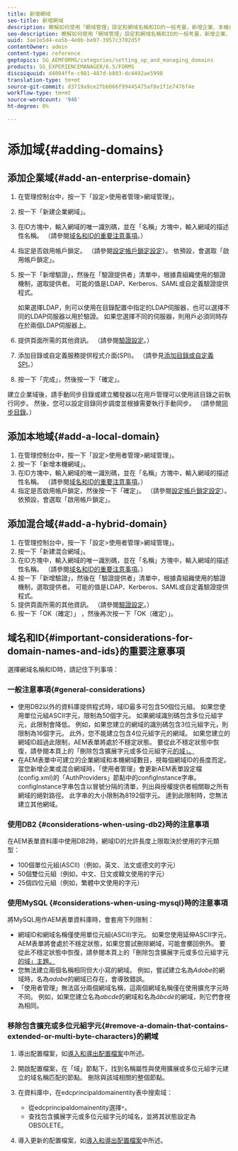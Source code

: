 ```yaml
---
title: 新增網域
seo-title: 新增網域
description: 瞭解如何使用「網域管理」設定和網域名稱和ID的一般考量，新增企業、本機或混合網域。
seo-description: 瞭解如何使用「網域管理」設定和網域名稱和ID的一般考量，新增企業、本機或混合網域。
uuid: 3ae1e5d4-ea5b-4e0b-be97-3957c3702d5f
contentOwner: admin
content-type: reference
geptopics: SG_AEMFORMS/categories/setting_up_and_managing_domains
products: SG_EXPERIENCEMANAGER/6.5/FORMS
discoiquuid: d4004ffe-c981-487d-b803-dc4492ae5998
translation-type: tm+mt
source-git-commit: d3719a9ce2fbb066f99445475af8e1f1e7476f4e
workflow-type: tm+mt
source-wordcount: '946'
ht-degree: 0%

---
```



# 添加域{#adding-domains}

## 添加企業域{#add-an-enterprise-domain}

1. 在管理控制台中，按一下「設定>使用者管理>網域管理」。
1. 按一下「新建企業網域」。
1. 在ID方塊中，輸入網域的唯一識別碼，並在「名稱」方塊中，輸入網域的描述性名稱。 （請參閱[域名和ID的重要注意事項](adding-domains.md#important-considerations-for-domain-names-and-ids)。）
1. 指定是否啟用帳戶鎖定。 （請參閱[設定帳戶鎖定設定](/help/forms/using/admin-help/configure-account-locking-settings.md#configure-account-locking-settings)）。 依預設，會選取「啟用帳戶鎖定」。
1. 按一下「新增驗證」，然後在「驗證提供者」清單中，根據貴組織使用的驗證機制，選取提供者。 可能的值是LDAP、Kerberos、SAML或自定義驗證提供程式。

   如果選擇LDAP，則可以使用在目錄配置中指定的LDAP伺服器，也可以選擇不同的LDAP伺服器以用於驗證。 如果您選擇不同的伺服器，則用戶必須同時存在於兩個LDAP伺服器上。

1. 提供頁面所需的其他資訊。 （請參閱[驗證設定](/help/forms/using/admin-help/configuring-authentication-providers.md#authentication-settings)。）
1. 添加目錄或自定義服務提供程式介面(SPI)。 （請參見[添加目錄或自定義SPI](/help/forms/using/admin-help/configuring-directories.md#adding-directories-or-custom-spis)。）
1. 按一下「完成」，然後按一下「確定」。

建立企業域後，請手動同步目錄或建立觸發器以在用戶管理可以使用該目錄之前執行同步。 然後，您可以設定目錄同步調度並根據需要執行手動同步。 （請參閱[同步目錄](/help/forms/using/admin-help/synchronizing-directories.md#synchronizing-directories)。）

## 添加本地域{#add-a-local-domain}

1. 在管理控制台中，按一下「設定>使用者管理>網域管理」。
1. 按一下「新增本機網域」。
1. 在ID方塊中，輸入網域的唯一識別碼，並在「名稱」方塊中，輸入網域的描述性名稱。 （請參閱[域名和ID的重要注意事項](adding-domains.md#important-considerations-for-domain-names-and-ids)。）
1. 指定是否啟用帳戶鎖定，然後按一下「確定」。 （請參閱[設定帳戶鎖定設定](/help/forms/using/admin-help/configure-account-locking-settings.md#configure-account-locking-settings)）。 依預設，會選取「啟用帳戶鎖定」。

## 添加混合域{#add-a-hybrid-domain}

1. 在管理控制台中，按一下「設定>使用者管理>網域管理」。
1. 按一下「新建混合網域」。
1. 在ID方塊中，輸入網域的唯一識別碼，並在「名稱」方塊中，輸入網域的描述性名稱。 （請參閱[域名和ID的重要注意事項](adding-domains.md#important-considerations-for-domain-names-and-ids)。）
1. 按一下「新增驗證」，然後在「驗證提供者」清單中，根據貴組織使用的驗證機制，選取提供者。 可能的值是LDAP、Kerberos、SAML或自定義驗證提供程式。
1. 提供頁面所需的其他資訊。 （請參閱[驗證設定](/help/forms/using/admin-help/configuring-authentication-providers.md#authentication-settings)。）
1. 按一下「OK（確定）」 ，然後再次按一下「OK（確定）」。

## 域名和ID{#important-considerations-for-domain-names-and-ids}的重要注意事項

選擇網域名稱和ID時，請記住下列事項：

### 一般注意事項{#general-considerations}

* 使用DB2以外的資料庫提供程式時，域ID最多可包含50個位元組。 如果您使用單位元組ASCII字元，限制為50個字元。 如果網域識別碼包含多位元組字元，此限制會降低。 例如，如果您建立的網域的識別碼包含3位元組字元，則限制為16個字元。 此外，您不能建立包含4位元組字元的網域。 如果您建立的網域ID超過此限制，AEM表單將處於不穩定狀態。 要從此不穩定狀態中恢復，請參閱本頁上的「刪除包含擴展字元或多位元組字元[的域」。](adding-domains.md#remove-a-domain-that-contains-extended-or-multi-byte-characters)
* 在AEM表單中可建立的企業網域和本機網域數目，視每個網域ID的長度而定。 當您新增企業或混合網域時，「使用者管理」會更新AEM表單設定檔(config.xml)的「AuthProviders」節點中的configInstance字串。 configInstance字串包含以冒號分隔的清單，列出與授權提供者相關聯之所有網域的絕對路徑。 此字串的大小限制為8192個字元。 達到此限制時，您無法建立其他網域。

### 使用DB2 {#considerations-when-using-db2}時的注意事項

在AEM表單資料庫中使用DB2時，網域ID的允許長度上限取決於使用的字元類型：

* 100個單位元組(ASCII)（例如，英文、法文或德文的字元）
* 50個雙位元組（例如，中文、日文或韓文使用的字元）
* 25個四位元組（例如，繁體中文使用的字元）

### 使用MySQL {#considerations-when-using-mysql}時的注意事項

將MySQL用作AEM表單資料庫時，會套用下列限制：

* 網域ID和網域名稱僅使用單位元組(ASCII)字元。 如果您使用延伸ASCII字元，AEM表單將會處於不穩定狀態，如果您嘗試刪除網域，可能會擲回例外。 要從此不穩定狀態中恢復，請參閱本頁上的「刪除包含擴展字元或多位元組字元[的域」主題。](adding-domains.md#remove-a-domain-that-contains-extended-or-multi-byte-characters)
* 您無法建立兩個名稱相同但大小寫的網域。 例如，嘗試建立名為&#x200B;*Adobe*&#x200B;的網域時，名為&#x200B;*adobe*&#x200B;的網域已存在，會導致錯誤。
* 「使用者管理」無法區分兩個網域名稱，這兩個網域名稱僅在使用擴充字元時不同。 例如，如果您建立名為&#x200B;*abcde*&#x200B;的網域和名為&#x200B;*âbcdè*&#x200B;的網域，則它們會視為相同。

### 移除包含擴充或多位元組字元{#remove-a-domain-that-contains-extended-or-multi-byte-characters}的網域

1. 導出配置檔案，如[導入和導出配置檔案](/help/forms/using/admin-help/importing-exporting-configuration-file.md#importing-and-exporting-the-configuration-file)中所述。
1. 開啟配置檔案，在「域」節點下，找到名稱屬性與使用擴展或多位元組字元建立的域名稱匹配的節點。 刪除與該域相關的整個節點。
1. 在資料庫中，在edcprincipaldomainentity表中搜索域：

   * 從edcprincipaldomainentity選擇`*`。
   * 查找包含擴展字元或多位元組字元的域名，並將其狀態設定為OBSOLETE。

1. 導入更新的配置檔案，如[導入和導出配置檔案](/help/forms/using/admin-help/importing-exporting-configuration-file.md#importing-and-exporting-the-configuration-file)中所述。

